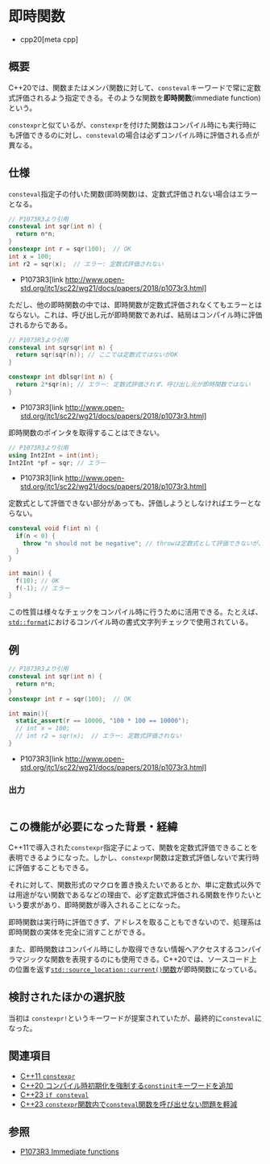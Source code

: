 # 即時関数

* cpp20[meta cpp]

## 概要

C++20では、関数またはメンバ関数に対して、`consteval`キーワードで常に定数式評価されるよう指定できる。そのような関数を**即時関数**(immediate function)という。

`constexpr`と似ているが、`constexpr`を付けた関数はコンパイル時にも実行時にも評価できるのに対し、`consteval`の場合は必ずコンパイル時に評価される点が異なる。

## 仕様

`consteval`指定子の付いた関数(即時関数)は、定数式評価されない場合はエラーとなる。

```cpp
// P1073R3より引用
consteval int sqr(int n) {
  return n*n;
}
constexpr int r = sqr(100);  // OK
int x = 100;
int r2 = sqr(x);  // エラー: 定数式評価されない
```
* P1073R3[link http://www.open-std.org/jtc1/sc22/wg21/docs/papers/2018/p1073r3.html]

ただし、他の即時関数の中では、即時関数が定数式評価されなくてもエラーとはならない。これは、呼び出し元が即時関数であれば、結局はコンパイル時に評価されるからである。

```cpp
// P1073R3より引用
consteval int sqrsqr(int n) {
  return sqr(sqr(n)); // ここでは定数式ではないがOK
}

constexpr int dblsqr(int n) {
  return 2*sqr(n); // エラー: 定数式評価されず、呼び出し元が即時関数ではない
}
```
* P1073R3[link http://www.open-std.org/jtc1/sc22/wg21/docs/papers/2018/p1073r3.html]

即時関数のポインタを取得することはできない。

```cpp
// P1073R3より引用
using Int2Int = int(int);
Int2Int *pf = sqr; // エラー
```
* P1073R3[link http://www.open-std.org/jtc1/sc22/wg21/docs/papers/2018/p1073r3.html]

定数式として評価できない部分があっても、評価しようとしなければエラーとならない。

```cpp example
consteval void f(int n) {
  if(n < 0) {
    throw "n should not be negative"; // throwは定数式として評価できないが、ここを通らなければOK
  }
}

int main() {
  f(10); // OK
  f(-1); // エラー
}
```

この性質は様々なチェックをコンパイル時に行うために活用できる。たとえば、[`std::format`](/reference/format/format.md)におけるコンパイル時の書式文字列チェックで使用されている。

## 例
```cpp example
// P1073R3より引用
consteval int sqr(int n) {
  return n*n;
}
constexpr int r = sqr(100);  // OK

int main(){
  static_assert(r == 10000, "100 * 100 == 10000");
  // int x = 100;
  // int r2 = sqr(x);  // エラー: 定数式評価されない
}
```
* P1073R3[link http://www.open-std.org/jtc1/sc22/wg21/docs/papers/2018/p1073r3.html]

### 出力
```
```

## この機能が必要になった背景・経緯

C++11で導入された`constexpr`指定子によって、関数を定数式評価できることを表明できるようになった。しかし、`constexpr`関数は定数式評価しないで実行時に評価することもできる。

それに対して、関数形式のマクロを置き換えたいであるとか、単に定数式以外では用途がない関数であるなどの理由で、必ず定数式評価される関数を作りたいという要求があり、即時関数が導入されることになった。

即時関数は実行時に評価できず、アドレスを取ることもできないので、処理系は即時関数の実体を完全に消すことができる。

また、即時関数はコンパイル時にしか取得できない情報へアクセスするコンパイラマジックな関数を表現するのにも使用できる。C++20では、ソースコード上の位置を返す[`std::source_location::current()`関数](/reference/source_location/source_location/current.md)が即時関数になっている。

## 検討されたほかの選択肢

当初は `constexpr!`というキーワードが提案されていたが、最終的に`consteval`になった。

## 関連項目

* [C++11 `constexpr`](/lang/cpp11/constexpr.md)
* [C++20 コンパイル時初期化を強制する`constinit`キーワードを追加](constinit.md)
* [C++23 `if consteval`](/lang/cpp23/if_consteval.md)
* [C++23 `constexpr`関数内で`consteval`関数を呼び出せない問題を軽減](/lang/cpp23/consteval_needs_to_propagate_up.md)

## 参照

* [P1073R3 Immediate functions](http://www.open-std.org/jtc1/sc22/wg21/docs/papers/2018/p1073r3.html)
